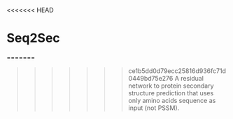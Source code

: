 <<<<<<< HEAD
# Seq2Sec

=======
>>>>>>> ce1b5dd0d79ecc25816d936fc71d0449bd75e276
A residual network to protein secondary structure prediction that uses only amino acids sequence as input (not PSSM).
